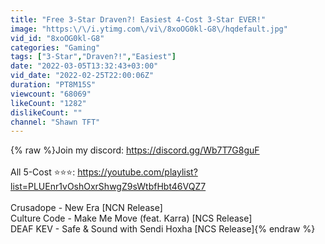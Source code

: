 ```yaml
---
title: "Free 3-Star Draven?! Easiest 4-Cost 3-Star EVER!"
image: "https:\/\/i.ytimg.com\/vi\/8xoOG0kl-G8\/hqdefault.jpg"
vid_id: "8xoOG0kl-G8"
categories: "Gaming"
tags: ["3-Star","Draven?!","Easiest"]
date: "2022-03-05T13:32:43+03:00"
vid_date: "2022-02-25T22:00:06Z"
duration: "PT8M15S"
viewcount: "68069"
likeCount: "1282"
dislikeCount: ""
channel: "Shawn TFT"
---
```

{% raw %}Join my discord: <a rel="nofollow" target="blank" href="https://discord.gg/Wb7T7G8guF">https://discord.gg/Wb7T7G8guF</a><br /><br />All 5-Cost ⭐⭐⭐: <a rel="nofollow" target="blank" href="https://youtube.com/playlist?list=PLUEnr1vOshOxrShwgZ9sWtbfHbt46VQZ7">https://youtube.com/playlist?list=PLUEnr1vOshOxrShwgZ9sWtbfHbt46VQZ7</a><br /><br />Crusadope - New Era [NCN Release]<br />Culture Code - Make Me Move (feat. Karra) [NCS Release]<br /> DEAF KEV - Safe &amp; Sound with Sendi Hoxha [NCS Release]{% endraw %}
